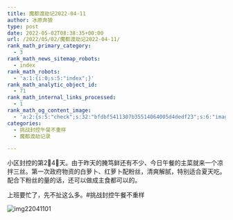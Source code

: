 ```yaml
---
title: 魔都渡劫记2022-04-11
author: 冰原奔狼
type: post
date: 2022-05-02T08:38:35+00:00
url: /2022/05/02/魔都渡劫记2022-04-11/
rank_math_primary_category:
  - 3
rank_math_news_sitemap_robots:
  - index
rank_math_robots:
  - 'a:1:{i:0;s:5:"index";}'
rank_math_analytic_object_id:
  - 71
rank_math_internal_links_processed:
  - 1
rank_math_og_content_image:
  - 'a:2:{s:5:"check";s:32:"bfdbf5411307b35514064005d4dedf23";s:6:"images";a:0:{}}'
categories:
  - 挑战封控午餐不重样
  - 魔都渡劫记录

---
```

小区封控的第2⃣️4⃣️天。由于昨天的腌笃鲜还有不少、今日午餐的主菜就来一个凉拌三丝。第一次政府物资的白萝卜、红萝卜配粉丝，清爽解腻，特别适合夏天吃。配合下粉丝的量的话，还可以做成主食都可以的。

上班要忙了，先不扯这么多。#挑战封控午餐不重样

<img decoding="async" src="https://i0.wp.com/s2.loli.net/2022/05/02/W5XQ1ATNzPGd8IM.jpg?w=640&#038;ssl=1" alt="img22041101" data-recalc-dims="1" />